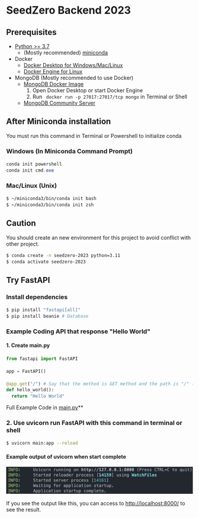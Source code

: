 # SeedZero Backend 2023

## Prerequisites

- [Python >= 3.7](https://www.python.org/downloads/)
  - (Mostly recommended) [miniconda](https://docs.conda.io/en/latest/miniconda.html)
- Docker
  - [Docker Desktop for Windows/Mac/Linux](https://www.docker.com/products/docker-desktop)
  - [Docker Engine for Linux](https://docs.docker.com/engine/install/)
- MongoDB (Mostly recommended to use Docker)
  - [MongoDB Docker Image](https://hub.docker.com/_/mongo)
    1. Open Docker Desktop or start Docker Engine
    2. Run ` docker run -p 27017:27017/tcp mongo` in Terminal or Shell
  - [MongoDB Community Server](https://www.mongodb.com/try/download/community)

## After Miniconda installation

You must run this command in Terminal or Powershell to initialize conda

### Windows (In Miniconda Command Prompt)

```powershell
conda init powershell
conda init cmd.exe
```

### Mac/Linux (Unix)

```bash
$ ~/miniconda3/bin/conda init bash
$ ~/miniconda3/bin/conda init zsh
```

## Caution

You should create an new environment for this project to avoid conflict with other project.

```bash
$ conda create -n seedzero-2023 python=3.11
$ conda activate seedzero-2023
```

## Try FastAPI

### Install dependencies

```bash
$ pip install "fastapi[all]"
$ pip install beanie # Database
```

### Example Coding API that response "Hello World"

#### 1. Create main.py

```python
from fastapi import FastAPI

app = FastAPI()

@app.get("/") # Say that the method is GET method and the path is "/" (root path)
def hello_world():
  return "Hello World"
```

Full Example Code in [main.py](main.py)\*\*

### 2. Use uvicorn run FastAPI with this command in terminal or shell

```bash
$ uvicorn main:app --reload
```

#### Example output of uvicorn when start complete

![Alt text](img/image.png)

If you see the output like this, you can access to [http://localhost:8000/](http://localhost:8000) to see the result.
